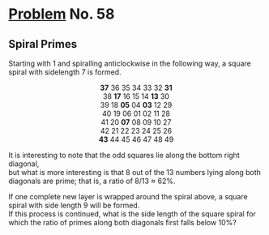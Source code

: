 # [Problem](https://projecteuler.net/problem=58) No. 58

## Spiral Primes

Starting with 1 and spiralling anticlockwise in the following way, a square spiral with sidelength 7 is formed.

<div align="center">
    <b>37</b> 36 35 34 33 32 <b>31</b><br>
    38 <b>17</b> 16 15 14 <b>13</b> 30<br>
    39 18 <b>05</b> 04 <b>03</b> 12 29<br>
    40 19 06 01 02 11 28<br>
    41 20 <b>07</b> 08 09 10 27<br>
    42 21 22 23 24 25 26<br>
    <b>43</b> 44 45 46 47 48 49
</div>

It is interesting to note that the odd squares lie along the bottom right diagonal,<br>
but what is more interesting is that 8 out of the 13 numbers lying along both diagonals are prime; that is, a ratio of 8/13 ≈ 62%.

If one complete new layer is wrapped around the spiral above, a square spiral with side length 9 will be formed.<br>
If this process is continued, what is the side length of the square spiral for which the ratio of primes along both diagonals first falls below 10%?
